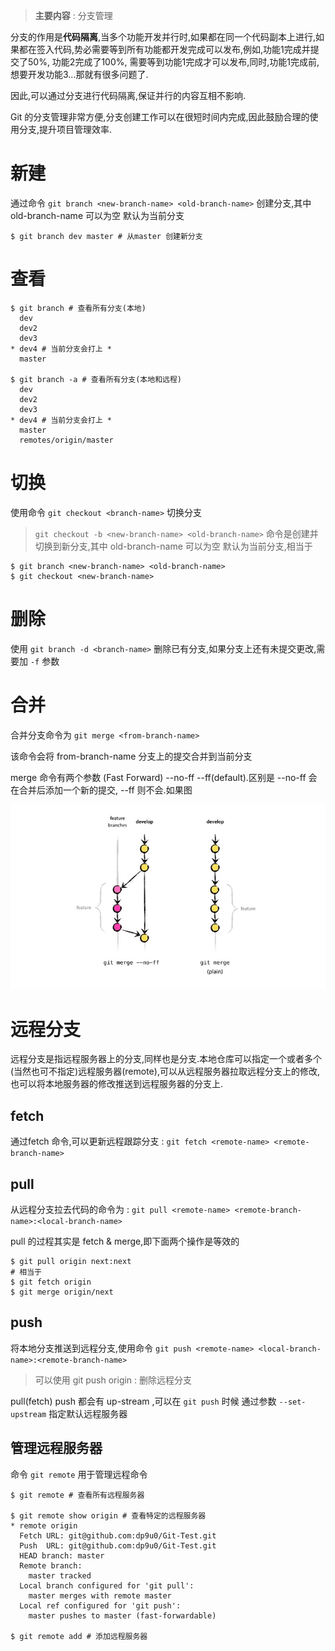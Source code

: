 > **主要内容** : 分支管理

分支的作用是**代码隔离**,当多个功能开发并行时,如果都在同一个代码副本上进行,如果都在签入代码,势必需要等到所有功能都开发完成可以发布,例如,功能1完成并提交了50%, 功能2完成了100%, 需要等到功能1完成才可以发布,同时,功能1完成前,想要开发功能3...那就有很多问题了.

因此,可以通过分支进行代码隔离,保证并行的内容互相不影响.

Git 的分支管理非常方便,分支创建工作可以在很短时间内完成,因此鼓励合理的使用分支,提升项目管理效率.

# 新建

通过命令 `git branch <new-branch-name> <old-branch-name>` 创建分支,其中 old-branch-name 可以为空 默认为当前分支

```
$ git branch dev master # 从master 创建新分支
```

# 查看

```
$ git branch # 查看所有分支(本地)
  dev
  dev2
  dev3
* dev4 # 当前分支会打上 *
  master

$ git branch -a # 查看所有分支(本地和远程)
  dev
  dev2
  dev3
* dev4 # 当前分支会打上 *
  master
  remotes/origin/master
```

# 切换

使用命令 `git checkout <branch-name>` 切换分支

> `git checkout -b <new-branch-name> <old-branch-name>` 命令是创建并切换到新分支,其中 old-branch-name 可以为空 默认为当前分支,相当于

```
$ git branch <new-branch-name> <old-branch-name>
$ git checkout <new-branch-name>
```

# 删除

使用 `git branch -d <branch-name>` 删除已有分支,如果分支上还有未提交更改,需要加 `-f` 参数

# 合并

合并分支命令为 `git merge <from-branch-name>`

该命令会将 from-branch-name 分支上的提交合并到当前分支

merge 命令有两个参数 (Fast Forward) --no-ff --ff(default).区别是 --no-ff 会在合并后添加一个新的提交, --ff 则不会.如果图

![--ff --no-ff](./merge-ff-no-ff.png)

# 远程分支

远程分支是指远程服务器上的分支,同样也是分支.本地仓库可以指定一个或者多个(当然也可不指定)远程服务器(remote),可以从远程服务器拉取远程分支上的修改,也可以将本地服务器的修改推送到远程服务器的分支上.

## fetch

通过fetch 命令,可以更新远程跟踪分支 : `git fetch <remote-name> <remote-branch-name>`

## pull

从远程分支拉去代码的命令为 : ` git pull <remote-name> <remote-branch-name>:<local-branch-name> `

pull 的过程其实是 fetch & merge,即下面两个操作是等效的

```
$ git pull origin next:next
# 相当于 
$ git fetch origin
$ git merge origin/next
```

## push

将本地分支推送到远程分支,使用命令 `git push <remote-name> <local-branch-name>:<remote-branch-name> `

> 可以使用 git push origin :<to-delete> 删除远程分支

pull(fetch) push 都会有 up-stream ,可以在 `git push` 时候 通过参数 `--set-upstream` 指定默认远程服务器

## 管理远程服务器

命令 `git remote` 用于管理远程命令 

```
$ git remote # 查看所有远程服务器

$ git remote show origin # 查看特定的远程服务器
* remote origin
  Fetch URL: git@github.com:dp9u0/Git-Test.git
  Push  URL: git@github.com:dp9u0/Git-Test.git
  HEAD branch: master
  Remote branch:
    master tracked
  Local branch configured for 'git pull':
    master merges with remote master
  Local ref configured for 'git push':
    master pushes to master (fast-forwardable)

$ git remote add # 添加远程服务器
```
